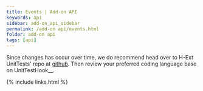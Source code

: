 ```yaml
---
title: Events | Add-on API
keywords: api
sidebar: add-on_api_sidebar
permalink: /add-on api/events.html
folder: add-on api
tags: [api]
---
```


Since changes has occur over time, we do recommend head over to H-Ext UnitTests' repo at [github](https://github.com/H-Ext-UnitTests). Then review your preferred coding language base on UnitTestHook__.

{% include links.html %}
